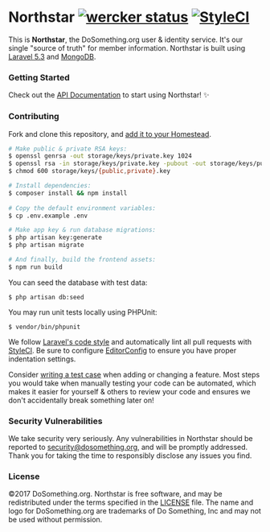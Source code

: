 # Northstar [![wercker status](https://app.wercker.com/status/109bce734be9a06703562876265f5bd9/s/dev "wercker status")](https://app.wercker.com/project/byKey/109bce734be9a06703562876265f5bd9) [![StyleCI](https://styleci.io/repos/26884886/shield?style=flat-rounded)](https://styleci.io/repos/26884886)

This is __Northstar__, the DoSomething.org user & identity service. It's our single "source of truth" for member information.
Northstar is built using [Laravel 5.3](https://laravel.com/docs/5.3) and [MongoDB](https://www.mongodb.com).

### Getting Started

Check out the [API Documentation](https://github.com/DoSomething/northstar/blob/dev/documentation/README.md) to start using
Northstar! :sparkles:

### Contributing

Fork and clone this repository, and [add it to your Homestead](https://github.com/DoSomething/communal-docs/blob/master/Homestead/readme.md).

```sh
# Make public & private RSA keys:
$ openssl genrsa -out storage/keys/private.key 1024
$ openssl rsa -in storage/keys/private.key -pubout -out storage/keys/public.key
$ chmod 600 storage/keys/{public,private}.key

# Install dependencies:
$ composer install && npm install
    
# Copy the default environment variables:
$ cp .env.example .env

# Make app key & run database migrations:
$ php artisan key:generate
$ php artisan migrate

# And finally, build the frontend assets:
$ npm run build
```

You can seed the database with test data:

    $ php artisan db:seed

You may run unit tests locally using PHPUnit:

    $ vendor/bin/phpunit
    
We follow [Laravel's code style](http://laravel.com/docs/5.3/contributions#coding-style) and automatically
lint all pull requests with [StyleCI](https://styleci.io/repos/26884886). Be sure to configure
[EditorConfig](http://editorconfig.org) to ensure you have proper indentation settings.

Consider [writing a test case](http://laravel.com/docs/5.3/testing) when adding or changing a feature.
Most steps you would take when manually testing your code can be automated, which makes it easier for
yourself & others to review your code and ensures we don't accidentally break something later on!

### Security Vulnerabilities
We take security very seriously. Any vulnerabilities in Northstar should be reported to [security@dosomething.org](mailto:security@dosomething.org),
and will be promptly addressed. Thank you for taking the time to responsibly disclose any issues you find.

### License
&copy;2017 DoSomething.org. Northstar is free software, and may be redistributed under the terms specified
in the [LICENSE](https://github.com/DoSomething/northstar/blob/dev/LICENSE) file. The name and logo for
DoSomething.org are trademarks of Do Something, Inc and may not be used without permission.

